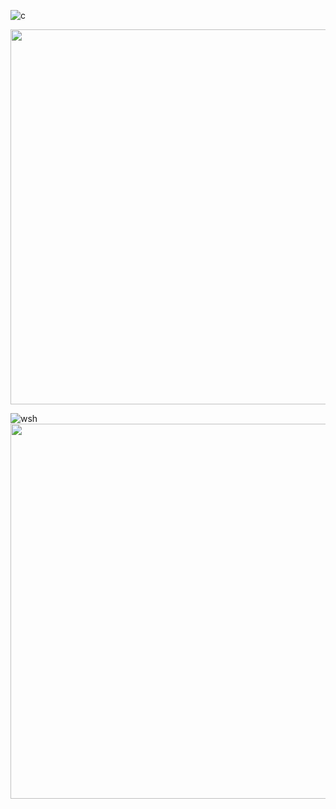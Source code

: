 

![c](https://github.com/monGithubPerso/HELLO-ou-oromeID/assets/54853371/187e03cb-4485-48f3-a19e-98e8ec1bb349)

<img src="https://github.com/monGithubPerso/HELLO-ou-oromeID/assets/54853371/187e03cb-4485-48f3-a19e-98e8ec1bb349" width="1000" height="600"/>




![wsh](https://github.com/monGithubPerso/HELLO-ou-oromeID/assets/54853371/236df12c-8c1b-4bbd-8c50-55b3bebc8fed)
<img src="https://github.com/monGithubPerso/HELLO-ou-oromeID/assets/54853371/e3f69a4d-1b34-4552-9b19-fe88967a416f" width="1000" height="600"/>





